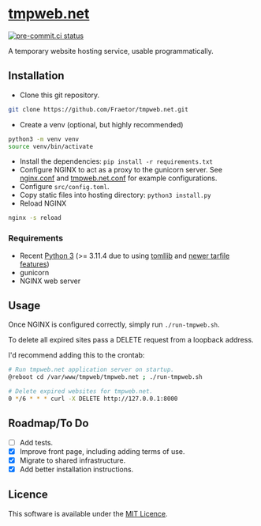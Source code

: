 # [tmpweb.net](https://tmpweb.net)

[![pre-commit.ci status](https://results.pre-commit.ci/badge/github/Fraetor/tmpweb.net/main.svg)](https://results.pre-commit.ci/latest/github/Fraetor/tmpweb.net/main)

A temporary website hosting service, usable programmatically.

## Installation

- Clone this git repository.

```bash
git clone https://github.com/Fraetor/tmpweb.net.git
```

- Create a venv (optional, but highly recommended)

```bash
python3 -m venv venv
source venv/bin/activate
```

- Install the dependencies: `pip install -r requirements.txt`
- Configure NGINX to act as a proxy to the gunicorn server. See
  [nginx.conf](nginx.conf) and [tmpweb.net.conf](tmpweb.net.conf) for example
  configurations.
- Configure `src/config.toml`.
- Copy static files into hosting directory: `python3 install.py`
- Reload NGINX

```bash
nginx -s reload
```

### Requirements

- Recent [Python 3](https://www.python.org/) (>= 3.11.4 due to using
  [tomllib](https://docs.python.org/3.11/whatsnew/3.11.html#new-modules) and
  [newer tarfile
  features](https://docs.python.org/3.11/whatsnew/3.11.html#tarfile))
- gunicorn
- NGINX web server

## Usage

Once NGINX is configured correctly, simply run `./run-tmpweb.sh`.

To delete all expired sites pass a DELETE request from a loopback address.

I'd recommend adding this to the crontab:

```bash
# Run tmpweb.net application server on startup.
@reboot cd /var/www/tmpweb/tmpweb.net ; ./run-tmpweb.sh

# Delete expired websites for tmpweb.net.
0 */6 * * * curl -X DELETE http://127.0.0.1:8000
```

## Roadmap/To Do

- [ ] Add tests.
- [x] Improve front page, including adding terms of use.
- [x] Migrate to shared infrastructure.
- [x] Add better installation instructions.

<!-- ## Contributing

State if you are open to contributions and what your requirements are for
accepting them.

For people who want to make changes to your project, it's helpful to have some
documentation on how to get started. Perhaps there is a script that they should
run or some environment variables that they need to set. Make these steps
explicit. These instructions could also be useful to your future self.

You can also document commands to lint the code or run tests. These steps help
to ensure high code quality and reduce the likelihood that the changes
inadvertently break something. Having instructions for running tests is
especially helpful if it requires external setup, such as starting a Selenium
server for testing in a browser. -->

<!-- ## Acknowledgements

Show your appreciation to those who have contributed to the project. -->

## Licence

This software is available under the [MIT Licence](LICENCE.md).
